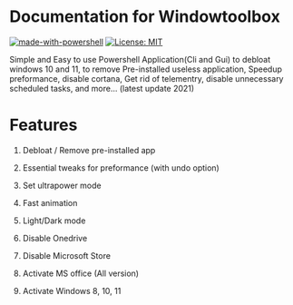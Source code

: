 # Documentation for Windowtoolbox

[![made-with-powershell](https://img.shields.io/badge/PowerShell-1f425f?logo=Powershell)](https://microsoft.com/PowerShell)
[![License: MIT](https://img.shields.io/badge/License-MIT-yellow.svg)](https://opensource.org/licenses/MIT)


Simple and Easy to use Powershell Application(Cli and Gui) to debloat windows 10 and 11, to remove Pre-installed useless application, Speedup preformance, disable cortana, Get rid of telementry, disable unnecessary scheduled tasks, and more... (latest update 2021)


# Features

1) Debloat / Remove pre-installed app
2) Essential tweaks for preformance (with undo option)


3) Set ultrapower mode
4) Fast animation
5) Light/Dark mode
6) Disable Onedrive
7) Disable Microsoft Store


8) Activate MS office (All version)
9) Activate Windows 8, 10, 11


